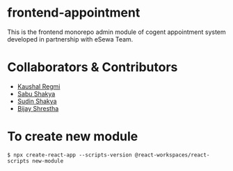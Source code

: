 # frontend-appointment
This is the frontend monorepo admin module of cogent appointment system developed in partnership with eSewa Team.

# Collaborators & Contributors

- [Kaushal Regmi](https://github.com/kaushal2341)
- [Sabu Shakya](https://github.com/SabuShakya)
- [Sudin Shakya](https://github.com/sudinshakya)
- [Bijay Shrestha](https://github.com/bijay-shrestha)

# To create new module

```$xslt
$ npx create-react-app --scripts-version @react-workspaces/react-scripts new-module
```
